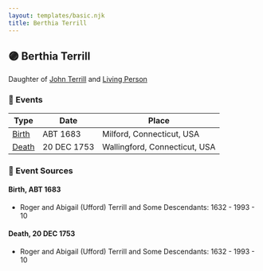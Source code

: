 ```yaml
---
layout: templates/basic.njk
title: Berthia Terrill
---
```

## 🟣 Berthia Terrill

Daughter of [John Terrill](/people/6/65221157) and [Living Person](/people/4/48582652)

### 📆 Events

Type | Date | Place
------ | ------ | ------
[Birth](#event-0) | ABT 1683 | Milford, Connecticut, USA
[Death](#event-1) | 20 DEC 1753 | Wallingford, Connecticut, USA

### 📰 Event Sources

#### <a id="event-0"></a> Birth, ABT 1683
* Roger and Abigail (Ufford) Terrill and Some Descendants: 1632 - 1993  - 10

#### <a id="event-1"></a> Death, 20 DEC 1753
* Roger and Abigail (Ufford) Terrill and Some Descendants: 1632 - 1993  - 10